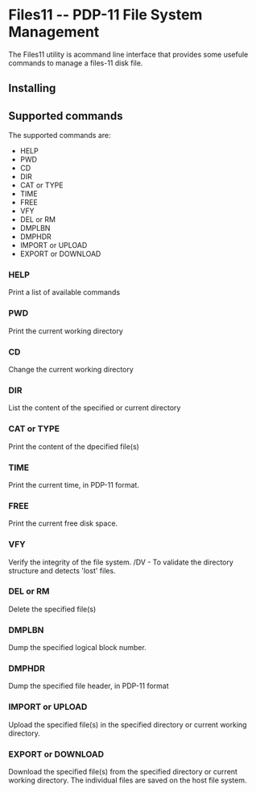 # Files11 -- PDP-11 File System Management

The Files11 utility is acommand line interface that provides some usefule commands to manage a files-11 disk file.

## Installing

## Supported commands

The supported commands are:

* HELP
* PWD
* CD
* DIR
* CAT or TYPE
* TIME
* FREE
* VFY
* DEL or RM
* DMPLBN
* DMPHDR
* IMPORT or UPLOAD
* EXPORT or DOWNLOAD

### HELP

Print a list of available commands

### PWD

Print the current working directory

### CD

Change the current working directory

### DIR

List the content of the specified or current directory

### CAT or TYPE

Print the content of the dpecified file(s)

### TIME

Print the current time, in PDP-11 format.

### FREE

Print the current free disk space.

### VFY

Verify the integrity of the file system.
    /DV - To validate the directory structure and detects 'lost' files.

### DEL or RM

Delete the specified file(s)

### DMPLBN

Dump the specified logical block number.

### DMPHDR

Dump the specified file header, in PDP-11 format

### IMPORT or UPLOAD

Upload the specified file(s) in the specified directory or current working directory.

### EXPORT or DOWNLOAD

Download the specified file(s) from the specified directory or current working directory.
The individual files are saved on the host file system.

